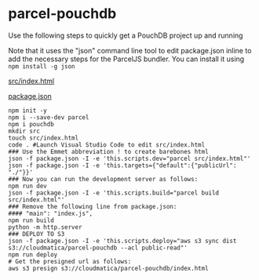 # parcel-pouchdb

Use the following steps to quickly get a PouchDB project up and running

Note that it uses the "json" command line tool to edit package.json inline to add the necessary steps for the ParcelJS bundler. You can install it using `npm install -g json`

[src/index.html](src/index.html)

[package.json](package.json)

```
npm init -y
npm i --save-dev parcel
npm i pouchdb
mkdir src
touch src/index.html
code . #Launch Visual Studio Code to edit src/index.html
### Use the Emmet abbreviation ! to create barebones html
json -f package.json -I -e 'this.scripts.dev="parcel src/index.html"'
json -f package.json -I -e 'this.targets={"default":{"publicUrl": "./"}}'
### Now you can run the development server as follows:
npm run dev
json -f package.json -I -e 'this.scripts.build="parcel build src/index.html"'
### Remove the following line from package.json: 
#### "main": "index.js",
npm run build
python -m http.server
### DEPLOY TO S3
json -f package.json -I -e 'this.scripts.deploy="aws s3 sync dist s3://cloudmatica/parcel-pouchdb --acl public-read"'
npm run deploy
# Get the presigned url as follows:
aws s3 presign s3://cloudmatica/parcel-pouchdb/index.html
```